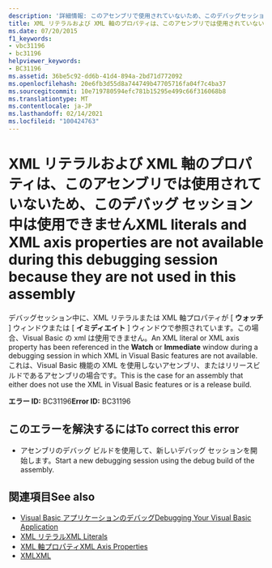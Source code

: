 ```yaml
---
description: '詳細情報: このアセンブリで使用されていないため、このデバッグセッションでは XML リテラルおよび XML 軸プロパティを使用できません'
title: XML リテラルおよび XML 軸のプロパティは、このアセンブリでは使用されていないため、このデバッグ セッション中は使用できません
ms.date: 07/20/2015
f1_keywords:
- vbc31196
- bc31196
helpviewer_keywords:
- BC31196
ms.assetid: 36be5c92-dd6b-41d4-894a-2bd71d772092
ms.openlocfilehash: 20e6fb3d55d8a744749b47705716fa04f7c4ba37
ms.sourcegitcommit: 10e719780594efc781b15295e499c66f316068b8
ms.translationtype: MT
ms.contentlocale: ja-JP
ms.lasthandoff: 02/14/2021
ms.locfileid: "100424763"
---
```

# <a name="xml-literals-and-xml-axis-properties-are-not-available-during-this-debugging-session-because-they-are-not-used-in-this-assembly"></a><span data-ttu-id="2f253-103">XML リテラルおよび XML 軸のプロパティは、このアセンブリでは使用されていないため、このデバッグ セッション中は使用できません</span><span class="sxs-lookup"><span data-stu-id="2f253-103">XML literals and XML axis properties are not available during this debugging session because they are not used in this assembly</span></span>

<span data-ttu-id="2f253-104">デバッグセッション中に、XML リテラルまたは XML 軸プロパティが [ **ウォッチ** ] ウィンドウまたは [ **イミディエイト** ] ウィンドウで参照されています。この場合、Visual Basic の xml は使用できません。</span><span class="sxs-lookup"><span data-stu-id="2f253-104">An XML literal or XML axis property has been referenced in the **Watch** or **Immediate** window during a debugging session in which XML in Visual Basic features are not available.</span></span> <span data-ttu-id="2f253-105">これは、Visual Basic 機能の XML を使用しないアセンブリ、またはリリースビルドであるアセンブリの場合です。</span><span class="sxs-lookup"><span data-stu-id="2f253-105">This is the case for an assembly that either does not use the XML in Visual Basic features or is a release build.</span></span>  
  
 <span data-ttu-id="2f253-106">**エラー ID:** BC31196</span><span class="sxs-lookup"><span data-stu-id="2f253-106">**Error ID:** BC31196</span></span>  
  
## <a name="to-correct-this-error"></a><span data-ttu-id="2f253-107">このエラーを解決するには</span><span class="sxs-lookup"><span data-stu-id="2f253-107">To correct this error</span></span>  
  
- <span data-ttu-id="2f253-108">アセンブリのデバッグ ビルドを使用して、新しいデバッグ セッションを開始します。</span><span class="sxs-lookup"><span data-stu-id="2f253-108">Start a new debugging session using the debug build of the assembly.</span></span>  
  
## <a name="see-also"></a><span data-ttu-id="2f253-109">関連項目</span><span class="sxs-lookup"><span data-stu-id="2f253-109">See also</span></span>

- [<span data-ttu-id="2f253-110">Visual Basic アプリケーションのデバッグ</span><span class="sxs-lookup"><span data-stu-id="2f253-110">Debugging Your Visual Basic Application</span></span>](/visualstudio/debugger/debugger-basics)
- [<span data-ttu-id="2f253-111">XML リテラル</span><span class="sxs-lookup"><span data-stu-id="2f253-111">XML Literals</span></span>](../language-reference/xml-literals/index.md)
- [<span data-ttu-id="2f253-112">XML 軸プロパティ</span><span class="sxs-lookup"><span data-stu-id="2f253-112">XML Axis Properties</span></span>](../language-reference/xml-axis/index.md)
- [<span data-ttu-id="2f253-113">XML</span><span class="sxs-lookup"><span data-stu-id="2f253-113">XML</span></span>](../programming-guide/language-features/xml/index.md)
